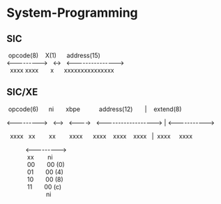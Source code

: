 # System-Programming
## SIC

&nbsp;opcode(8)&nbsp;&nbsp;&nbsp;&nbsp;X(1)&nbsp;&nbsp;&nbsp;&nbsp;&nbsp;&nbsp;address(15)  
<--------->&nbsp;&nbsp;&nbsp;<->&nbsp;&nbsp;&nbsp;<--------------->  
&nbsp;&nbsp;xxxx xxxx&nbsp;&nbsp;&nbsp;&nbsp;&nbsp;&nbsp;&nbsp;x&nbsp;&nbsp;&nbsp;&nbsp;&nbsp;&nbsp;xxxxxxxxxxxxxxx  


## SIC/XE 

&nbsp;opcode(6)&nbsp;&nbsp;&nbsp;&nbsp;&nbsp;&nbsp;ni&nbsp;&nbsp;&nbsp;&nbsp;&nbsp;&nbsp;&nbsp;xbpe&nbsp;&nbsp;&nbsp;&nbsp;&nbsp;&nbsp;&nbsp;&nbsp;&nbsp;&nbsp;&nbsp;address(12)&nbsp;&nbsp;&nbsp;&nbsp;&nbsp;&nbsp;&nbsp;|&nbsp;&nbsp;&nbsp;&nbsp;extend(8)  

<--------->&nbsp;&nbsp;&nbsp;<-->&nbsp;&nbsp;&nbsp;<---->&nbsp;&nbsp;&nbsp;<------------------>&nbsp;|&nbsp;<----------->  

&nbsp;&nbsp;xxxx&nbsp;&nbsp;&nbsp;xx&nbsp;&nbsp;&nbsp;&nbsp;&nbsp;&nbsp;&nbsp;&nbsp;xx&nbsp;&nbsp;&nbsp;&nbsp;&nbsp;&nbsp;&nbsp;&nbsp;xxxx&nbsp;&nbsp;&nbsp;&nbsp;&nbsp;&nbsp;xxxx&nbsp;&nbsp;&nbsp;&nbsp;xxxx&nbsp;&nbsp;&nbsp;&nbsp;xxxx&nbsp;&nbsp;&nbsp;|&nbsp;&nbsp;xxxx&nbsp;&nbsp;&nbsp;&nbsp;&nbsp;xxxx  

&nbsp;&nbsp;&nbsp;&nbsp;&nbsp;&nbsp;&nbsp;&nbsp;&nbsp;&nbsp;&nbsp;<--------->  
&nbsp;&nbsp;&nbsp;&nbsp;&nbsp;&nbsp;&nbsp;&nbsp;&nbsp;&nbsp;&nbsp;&nbsp;xx&nbsp;&nbsp;&nbsp;&nbsp;&nbsp;&nbsp;&nbsp;&nbsp;ni  
&nbsp;&nbsp;&nbsp;&nbsp;&nbsp;&nbsp;&nbsp;&nbsp;&nbsp;&nbsp;&nbsp;&nbsp;00&nbsp;&nbsp;&nbsp;&nbsp;&nbsp;&nbsp;&nbsp;00  (0)  
&nbsp;&nbsp;&nbsp;&nbsp;&nbsp;&nbsp;&nbsp;&nbsp;&nbsp;&nbsp;&nbsp;&nbsp;01&nbsp;&nbsp;&nbsp;&nbsp;&nbsp;&nbsp;&nbsp;00  (4)  
&nbsp;&nbsp;&nbsp;&nbsp;&nbsp;&nbsp;&nbsp;&nbsp;&nbsp;&nbsp;&nbsp;&nbsp;10&nbsp;&nbsp;&nbsp;&nbsp;&nbsp;&nbsp;&nbsp;00  (8)  
&nbsp;&nbsp;&nbsp;&nbsp;&nbsp;&nbsp;&nbsp;&nbsp;&nbsp;&nbsp;&nbsp;&nbsp;11&nbsp;&nbsp;&nbsp;&nbsp;&nbsp;&nbsp;&nbsp;00  (c)  
&nbsp;&nbsp;&nbsp;&nbsp;&nbsp;&nbsp;&nbsp;&nbsp;&nbsp;&nbsp;&nbsp;&nbsp;&nbsp;&nbsp;&nbsp;&nbsp;&nbsp;&nbsp;&nbsp;&nbsp;&nbsp;&nbsp;&nbsp;ni  
